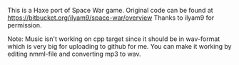 This is a Haxe port of Space War game. Original code can be found at https://bitbucket.org/ilyam9/space-war/overview
Thanks to ilyam9 for permission.

Note: Music isn't working on cpp target since it should be in wav-format which is very big for uploading to github for me. 
You can make it working by editing nmml-file and converting mp3 to wav.